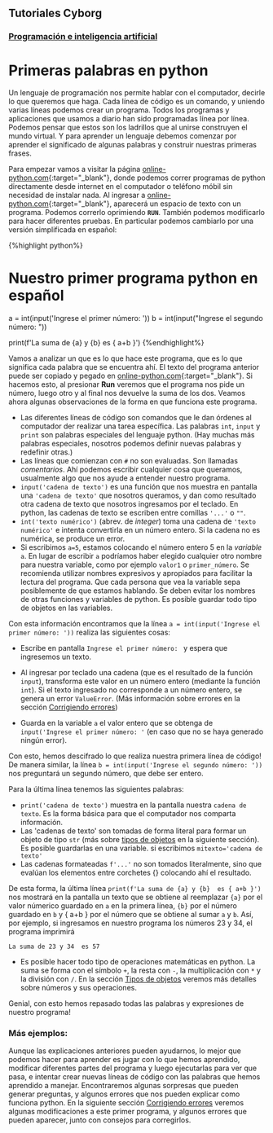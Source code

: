 ## Tutoriales Cyborg
### [Programación e inteligencia artificial](home.html) 

# Primeras palabras en python
Un lenguaje de programación nos permite hablar con el computador, decirle lo que queremos que haga. Cada línea de código es un comando, y uniendo varias líneas podemos crear un programa. Todos los programas y aplicaciones que usamos a diario han sido programadas línea por línea. Podemos pensar que estos son los ladrillos que al unirse construyen el mundo virtual. Y para aprender un lenguaje debemos comenzar por aprender el significado de algunas palabras y construir nuestras primeras frases. 

Para empezar vamos a visitar la página  [online-python.com](https://www.online-python.com/){:target="_blank"}, donde podemos correr programas de python directamente desde internet en el computador o teléfono móbil sin necesidad de instalar nada. 
Al ingresar a [online-python.com](https://www.online-python.com/){:target="_blank"}, aparecerá un espacio de texto con un programa. Podemos correrlo oprimiendo **`RUN`**. También podemos modificarlo para hacer diferentes pruebas. En particular podemos cambiarlo por una versión simplificada en español:


{%highlight python%}
# Nuestro primer programa python en español

a = int(input('Ingrese el primer número: '))
b = int(input("Ingrese el segundo número: "))

print(f'La suma de {a} y {b}  es { a+b }')
{%endhighlight%}

Vamos a analizar un  que es lo que hace este programa, que es lo que significa cada palabra que se encuentra ahí. El texto del programa anterior puede ser copiado y pegado en [online-python.com](https://www.online-python.com/){:target="_blank"}. Si hacemos esto, al presionar **Run** veremos que el programa nos pide un número, luego otro y al final nos devuelve la suma de los dos. Veamos ahora algunas observaciones de la forma en que funciona este programa. 

- Las diferentes líneas de código son comandos que le dan órdenes al computador der realizar una tarea específica. Las palabras `int`, `input` y `print` son palabras especiales del lenguaje python. (Hay muchas más palabras especiales, nosotros podemos definir nuevas palabras y redefinir otras.)
- Las líneas que comienzan con `#` no son evaluadas. Son llamadas _comentarios_. Ahí podemos escribir cualquier cosa que queramos, usualmente algo que nos ayude a entender nuestro programa. 
- `input('cadena de texto')` es una función que nos muestra en pantalla una `'cadena de texto'` que nosotros queramos, y dan como resultado otra cadena de texto que nosotros ingresamos por el teclado. En python, las cadenas de texto se escriben entre comillas `'...'` o `""`.
- `int('texto numérico')` (abrev. de _integer_) toma una cadena de `'texto numérico'` e intenta convertirla en un número entero. Si la cadena no es numérica, se produce un error. 
- Si escribimos `a=5`, estamos colocando el número entero 5 en la _variable_ `a`. En lugar de escribir `a` podríamos haber elegido cualquier otro nombre para nuestra variable, como por ejemplo `valor1` o `primer_número`. Se recomienda utilizar nombres expresivos y apropiados para facilitar la lectura del programa. Que cada persona que vea la variable sepa posiblemente de que estamos hablando. Se deben evitar los nombres de otras funciones y variables de python. Es posible guardar todo tipo de objetos en las variables.

Con esta información encontramos que la línea
`a = int(input('Ingrese el primer número: '))`
realiza las siguientes cosas:
- Escribe en pantalla `Ingrese el primer número: ` y espera que ingresemos un texto.
- Al ingresar por teclado una cadena (que es el resultado de la función `input`), transforma este valor en un número entero (mediante la función `int`). Si el texto ingresado no corresponde a un número entero, se genera un error `ValueError`. (Más información sobre errores en la sección [Corrigiendo errores](corrigiendoErrores.html))

- Guarda en la variable `a` el valor entero que se obtenga de `input('Ingrese el primer número: '` (en caso que no se haya generado ningún error).

Con esto, hemos descifrado lo que realiza nuestra primera línea de código! De manera similar, la línea `b = int(input('Ingrese el segundo número: '))` nos preguntará un segundo número, que debe ser entero.

Para la última línea tenemos las siguientes palabras:
- `print('cadena de texto')` muestra en la pantalla nuestra `cadena de texto`. Es la forma básica para que el computador nos comparta información.
- Las 'cadenas de texto' son tomadas de forma literal para formar un objeto de tipo `str` (más sobre [tipos de objetos](capitulo2.html) en la siguiente sección). Es posible guardarlas en una variable. si escribimos  `mitexto='cadena de texto'`
- Las cadenas formateadas `f'...'` no son tomados literalmente, sino que evalúan los elementos entre corchetes {} colocando ahí el resultado.

De esta forma, la última línea `print(f'La suma de {a} y {b}  es { a+b }')` nos mostrará en la pantalla un texto que se obtiene al reemplazar `{a}` por el valor númerico guardado en `a` en la primera línea, `{b}` por el número guardado en `b` y { a+b } por el número que se obtiene al sumar `a` y `b`. Así, por ejemplo, si ingresamos en nuestro programa los números 23 y 34, el programa imprimirá

`La suma de 23 y 34  es 57`

- Es posible hacer todo tipo de operaciones matemáticas en python. La suma se forma con el símbolo `+`, la resta con `-`, la multiplicación con `*` y la división con `/`. En la sección [Tipos de objetos](tiposdeObjetos.html) veremos más detalles sobre números y sus operaciones.

Genial, con esto hemos repasado todas las palabras y expresiones de nuestro programa!



### Más ejemplos:
Aunque las explicaciones anteriores pueden ayudarnos, lo mejor que podemos hacer para aprender es jugar con lo que hemos aprendido, modificar diferentes partes del programa y luego ejecutarlas para ver que pasa, e intentar crear nuevas líneas de código con las palabras que hemos aprendido a manejar. Encontraremos algunas sorpresas que pueden generar preguntas, y algunos errores que nos pueden explicar como funciona python. En la siguiente sección [Corrigiendo errores](corrigiendoErrores.html) veremos algunas modificaciones a este primer programa, y algunos errores que pueden aparecer, junto con consejos para corregirlos.



